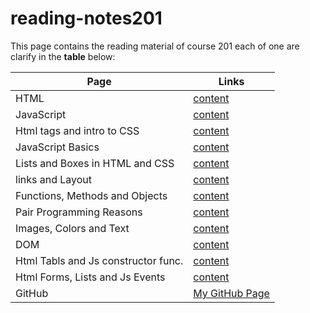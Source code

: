 # reading-notes201

This page contains the reading material of course 201 each of one are clarify in the **table** below:

| Page                                | Links                                                                                    |
| ----------------------------------- | ---------------------------------------------------------------------------------------- |
| HTML                                | [content](https://mohammed-khamees.github.io/reading-notes201/Html)                      |
| JavaScript                          | [content](https://mohammed-khamees.github.io/reading-notes201/Js)                        |
| Html tags and intro to CSS          | [content](https://mohammed-khamees.github.io/reading-notes201/StyleByHtmlAndCSS)         |
| JavaScript Basics                   | [content](https://mohammed-khamees.github.io/reading-notes201/JsBasics)                  |
| Lists and Boxes in HTML and CSS     | [content](https://mohammed-khamees.github.io/reading-notes201/ListsAndBoxs)              |
| links and Layout                    | [content](https://mohammed-khamees.github.io/reading-notes201/LinksandLayout)            |
| Functions, Methods and Objects      | [content](https://mohammed-khamees.github.io/reading-notes201/FunctionsAndmethods)       |
| Pair Programming Reasons            | [content](https://mohammed-khamees.github.io/reading-notes201/pairProgrammingReasons)    |
| Images, Colors and Text             | [content](https://mohammed-khamees.github.io/reading-notes201/imagesColorsAndText)       |
| DOM                                 | [content](https://mohammed-khamees.github.io/reading-notes201/DOM)                       |
| Html Tabls and Js constructor func. | [content](https://mohammed-khamees.github.io/reading-notes201/tablesAndConstructerFunc)  |
| Html Forms, Lists and Js Events     | [content](https://mohammed-khamees.github.io/reading-notes201/htmlFormsListsAndJsEvents) |
| GitHub                              | [My GitHub Page](https://github.com/mohammed-khamees)                                    |
